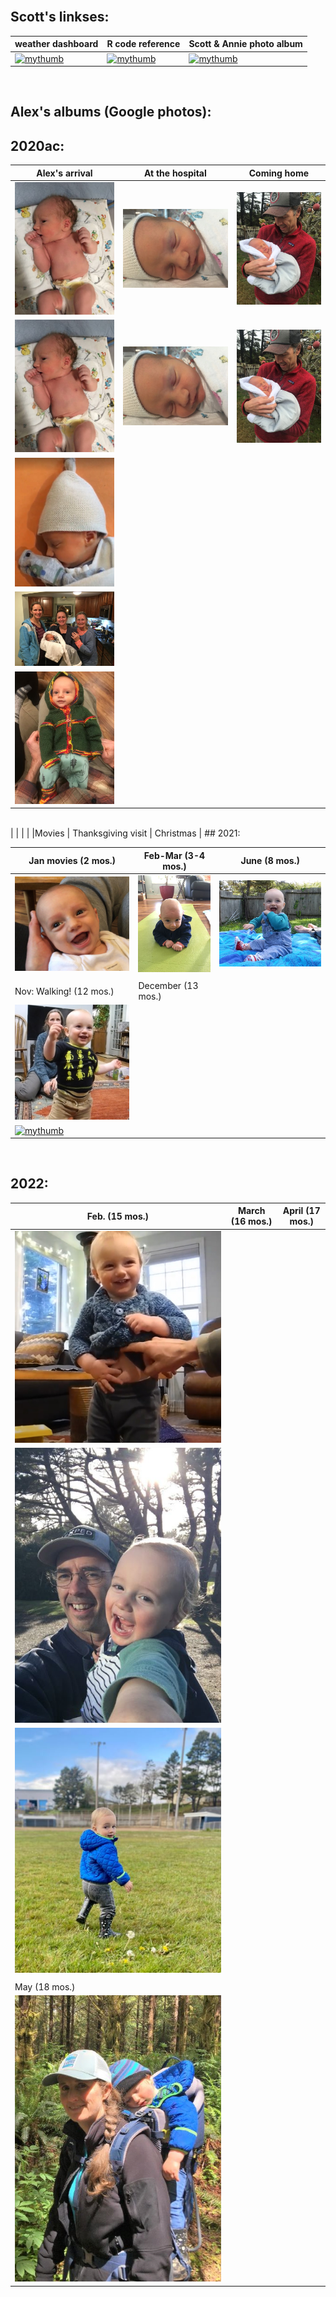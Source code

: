 <br>


## Scott's linkses:

| weather dashboard | R code reference | Scott & Annie photo album |
|------------------------|------------------------|------------------------|
| [![mythumb]([thm1])][lnk1] | [![mythumb]([thm2])][lnk2] | [![mythumb]([thm3] "Scott & Annie 2020")][lnk3] |

<br>

[thm1]: "assets/weather%20icon.png"
[lnk1]: docs/SRM_weather7.html
[thm2]: assets/code.png
[lnk2]: docs/SRM_code.html
[thm3]: images/Scott%20n%20Annie%20thm.jpg
[lnk3]: https://photos.app.goo.gl/Lyh4CcWdFuuiufuv5


## Alex's albums (Google photos):

## 2020ac:

| Alex's arrival | At the hospital | Coming home |
|:----------------------:|:---------------------:|:-----------------------:|
| [![mythumb](images/introducing-alex-galen-marion_thm.jpg "Birthday")](https://photos.app.goo.gl/UsbqoToZ5JBLwnLX9) | [![mythumb](images/hospital_thm.jpg "At the hospital")](https://photos.app.goo.gl/Msw5y5udBryZNi338) | [![mythumb](images/coming%20home%202%20thm.jpg "Coming home")](https://photos.app.goo.gl/KvWUrYm67uxNgAHp7) |
| [![mythumb](images/introducing-alex-galen-marion_thm.jpg "Birthday")](https://photos.app.goo.gl/UsbqoToZ5JBLwnLX9) | [![mythumb](images/hospital_thm.jpg "At the hospital")](https://photos.app.goo.gl/Msw5y5udBryZNi338) | [![mythumb](images/coming%20home%202%20thm.jpg "Coming home")](https://photos.app.goo.gl/KvWUrYm67uxNgAHp7) |
| [![mythumb](images/movies_thm.jpg "Movies")](https://photos.app.goo.gl/4mnHxyz3WaqjsbZn9) |
[![mythumb](images/thanskgiving%20thm.jpg "Thanksgiving")](https://photos.app.goo.gl/9DxJhFJFUpnhJAe86) |
[![mythumb](images/christmas%20thm2.jpg "First Christmas")](https://photos.app.goo.gl/rDrpdgzfQ8Rj3SrD6) |

<br>
|   |   |   |
|Movies | Thanksgiving visit | Christmas |
## 2021:

| Jan movies (2 mos.)                                                                                             | Feb-Mar (3-4 mos.)                                                                              | June (8 mos.)                                                                                                           |
|------------------------|-----------------------|--------------------------|
| [![mythumb](images/Jan%20movies%20thm.jpg "Movies from Jan 2021")](https://photos.app.goo.gl/Li67ZVJuo2Hgy5Gn6) | [![mythumb](images/3-4%20mos%20thm.jpg "3-4 mos")](https://photos.app.goo.gl/snuXCZF9zKHdtegE9) | [![mythumb](images/pre-crawling%20thm.jpg "last of the pre-crawling era")](https://photos.app.goo.gl/a3Ltsy1xZ3wZJPWH9) |
|                                                                                                                 |                                                                                                 |                                                                                                                         |
| Nov: Walking! (12 mos.)                                                                                         | December (13 mos.)                                                                              |                                                                                                                         |
| [![mythumb](images/walking%20thm.jpg "Walking!!")](https://photos.app.goo.gl/SK3Sv5So67rF2tHn7)                 |                                                                                                 |                                                                                                                         |
| [![mythumb](images/snow_21_%20_thm.jpg "Christmas etc.")](https://photos.app.goo.gl/AV1g4iXsNHVq6JyH9)          |                                                                                                 |                                                                                                                         |

<br>

## 2022:

| Feb. (15 mos.)                                                                                  | March (16 mos.) | April (17 mos.) |
|------------------------|------------------------|------------------------|
| [![mythumb](images/Feb_22_thm.jpg "Feb 2022")](https://photos.app.goo.gl/CezHX9BcY8BuRn1M9)     |                 |                 |
| [![mythumb](images/March_22_thm.jpg "March 2022")](https://photos.app.goo.gl/Qw4DHUQhB8cQ34Qp9) |                 |                 |
| [![mythumb](images/Apr_22_thm.jpg "April 2022")](https://photos.app.goo.gl/6VsoFErA5ABAhpYe9)   |                 |                 |
|                                                                                                 |                 |                 |
| May (18 mos.)                                                                                   |                 |                 |
| [![mythumb](images/May_22_thm.jpg "May 2022")](https://photos.app.goo.gl/6VsoFErA5ABAhpYe9)     |                 |                 |

<br><br><br><br>
